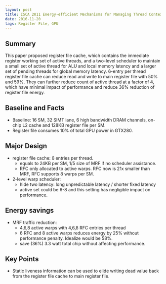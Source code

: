```yaml
---
layout: post
title: ISCA 2011 Energy-efficient Mechanisms for Managing Thread Context in Throughput Processors
date: 2016-11-20
tags: Register File, GPU
---
```

## Summary

This paper proposed register file cache, which contains the immediate register working set of active threads, and a two-level scheduler to maintain a small set of active thread for ALU and local memory latency and a larger set of pending threads for global memory latency. 6-entry per thread register file cache can reduce read and write to main register file with 50% and 59%. They can further reduce count of active thread at a factor of 4, which have minimal impact of performance and reduce 36% reduction of register file energy.

## Baseline and Facts

* Baseline: 16 SM, 32 SIMT lane, 6 high bandwidth DRAM channels, on-chip L2 cache and 128KB register file per SM.
* Register file consumes 10% of total GPU power in GTX280.

## Major Design
* register file cache: 6 entries per thread.
	* equals to 24KB per SM, 1/5 size of MRF if no scheduler assistance.
	* RFC only allocated to active warps. RFC now is 21x smaller than MRF, RFC supports 8 warps per SM.
* 2-level warp scheduler:
	* hide two latency: long unpredictable latency / shorter fixed latency
	* active set could be 6-8 and this setting has negligible impact on performance.

## Energy savings
* MRF traffic reduction:
	* 4,6,8 active warps with 4,6,8 RFC entries per thread
	* 6 RFC and 8 active warps reduces energy by 25% without performance penalty. Idealize would be 58%.
	* save (36%) 3.3 watt total chip without affecting performance.

## Key Points
* Static liveness information can be used to elide writing dead value back from the register file cache to main register file.
